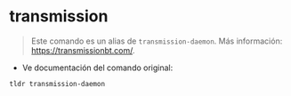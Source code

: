 # transmission

> Este comando es un alias de `transmission-daemon`.
> Más información: <https://transmissionbt.com/>.

- Ve documentación del comando original:

`tldr transmission-daemon`

